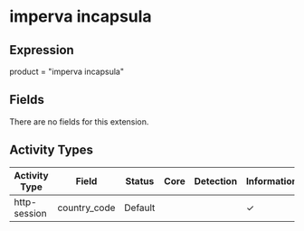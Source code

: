 imperva incapsula
=================

Expression
----------

product = "imperva incapsula"

Fields
------

There are no fields for this extension.

Activity Types
--------------

| Activity Type | Field        | Status  | Core | Detection | Informational |
| ------------- | ------------ | ------- | ---- | --------- | ------------- |
| http-session  | country_code | Default |      |           | &#10003;      |

